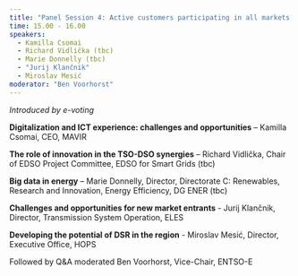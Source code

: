 ```yaml
---
title: "Panel Session 4: Active customers participating in all markets: challenges and opportunities for the CEE region"
time: 15.00 - 16.00
speakers:
  - Kamilla Csomai
  - Richard Vidlička (tbc)
  - Marie Donnelly (tbc)
  - "Jurij Klančnik"
  - Miroslav Mesić
moderator: "Ben Voorhorst"
---
```



_Introduced by e-voting_

__Digitalization and ICT experience: challenges and opportunities__ – Kamilla Csomai, CEO, MAVIR

__The role of innovation in the TSO-DSO synergies__ – Richard Vidlička, Chair of EDSO Project Committee, EDSO for Smart Grids (tbc)

__Big data in energy__ – Marie Donnelly, Director, Directorate C: Renewables,  Research and Innovation, Energy Efficiency, DG ENER (tbc)

__Challenges and opportunities for new market entrants__ - Jurij Klančnik, Director, Transmission System Operation, ELES

__Developing the potential of DSR in the region__ - Miroslav Mesić, Director, Executive Office, HOPS


Followed by Q&A moderated Ben Voorhorst, Vice-Chair, ENTSO-E 
